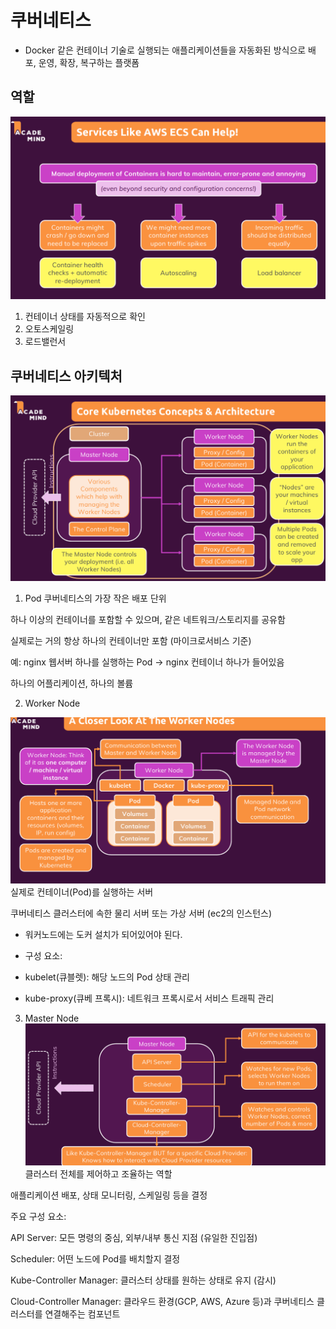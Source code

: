 # 쿠버네티스
- Docker 같은 컨테이너 기술로 실행되는 애플리케이션들을 자동화된 방식으로 배포, 운영, 확장, 복구하는 플랫폼


## 역할

![alt text](image.png)

1. 컨테이너 상태를 자동적으로 확인
2. 오토스케일링
3. 로드밸런서 


## 쿠버네티스 아키텍처

![alt text](image-1.png)


1. Pod
쿠버네티스의 가장 작은 배포 단위

하나 이상의 컨테이너를 포함할 수 있으며, 같은 네트워크/스토리지를 공유함

실제로는 거의 항상 하나의 컨테이너만 포함 (마이크로서비스 기준)

예: nginx 웹서버 하나를 실행하는 Pod → nginx 컨테이너 하나가 들어있음

하나의 어플리케이션, 하나의 볼륨 

2. Worker Node 

![alt text](image-2.png)
실제로 컨테이너(Pod)를 실행하는 서버

쿠버네티스 클러스터에 속한 물리 서버 또는 가상 서버 (ec2의 인스턴스)

* 워커노드에는 도커 설치가 되어있어야 된다. 

- 구성 요소:
* kubelet(큐블렛): 해당 노드의 Pod 상태 관리

* kube-proxy(큐베 프록시): 네트워크 프록시로서 서비스 트래픽 관리


3. Master Node
![alt text](image-3.png)
클러스터 전체를 제어하고 조율하는 역할

애플리케이션 배포, 상태 모니터링, 스케일링 등을 결정


주요 구성 요소:

API Server: 모든 명령의 중심, 외부/내부 통신 지점 (유일한 진입점)

Scheduler: 어떤 노드에 Pod를 배치할지 결정

Kube-Controller Manager: 클러스터 상태를 원하는 상태로 유지 (감시)

Cloud-Controller Manager: 클라우드 환경(GCP, AWS, Azure 등)과 쿠버네티스 클러스터를 연결해주는 컴포넌트